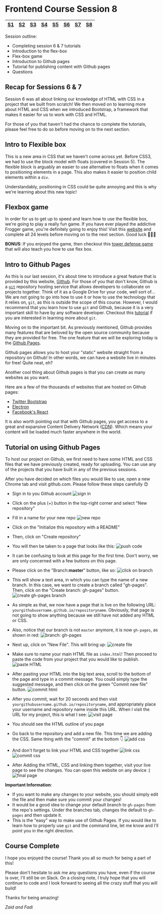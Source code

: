 Frontend Course Session 8
=========================

| [S1 ](../session_1/) | [S2  ](../session_2/README.md) |[S3  ](../session_3/README.md) |[S4  ](../session_4/README.md) |[S5  ](../session_5/README.md) |[S6  ](../session_6/README.md) |[S7  ](../session_7/README.md) |[S8  ](../session_6/README.md)|
|-------------------------------|--------------------------------|-------------------------------|-------------------------------|-------------------------------|-------------------------------|-------------------------------|------------------------------|

Session outline:
- Completing session 6 & 7 tutorials
- Introduction to the flex-box
- Flex-box game
- Introduction to Github pages
- Tutorial for publishing content  with Github pages
- Questions


Recap for Sessions 6 & 7
------------------------
Session 6 was all about linking our knowledge of HTML with CSS in a project that we built from scratch! We then moved on to learning more about HTML and CSS when we introduced Bootstrap, a framework that makes it easier for us to work with CSS and HTML.

For those of you that haven't had the chance to complete the tutorials, please feel free to do so before moving on to the next section.

Intro to Flexible box
---------------------
This is a new area in CSS that we haven't come across yet. Before CSS3, we had to use the block model with floats (covered in Session 5). The flexible block is arguably an easier to use alternative to floats when it comes to positioning elements in a page. This also makes it easier to position child elements within a `div`.

Understandably, positioning in CSS could be quite annoying and this is why we're learning about this new topic!

Flexbox game
------------
In order for us to get up to speed and learn how to use the flexible box, we're going to play a really fun game. If you have ever played the addictive Frogger game, you're definitely going to enjoy this!
Visit this [website](http://flexboxfroggy.com/) and complete all 24 levels before moving on to the next section. Good luck 🐸🐸🐸

**BONUS**: If you enjoyed the game, then checkout this [tower defense game](http://www.flexboxdefense.com) that will also teach you how to use flex box.

Intro to Github Pages
---------------------
As this is our last session, it's about time to introduce a great feature that is provided by this website, [Github](https://github.com). For those of you that don't know, Github is a [`git`]( https://en.wikipedia.org/wiki/Git_software ) repository hosting service that allows developers to collaborate on projects together. Think of it as a Google Drive for your code, well sort of... We are not going to go into how to use it or how to use the technology that it relies on, `git`, as this is outside the scope of this course. However, I would recommend that you learn how to use `git` and Github, because it is a very important skill to have by any software developer. Checkout this [tutorial](http://try.github.com/) if you are interested in learning more about `git`.

Moving on to the important bit. As previously mentioned, Github provides many features that are beloved by the open source community because they are provided for free. The one feature that we will be exploring today is the [Github Pages](https://pages.github.com/).

Github pages allows you to host your "static" website straight from a repository on Github! In other words, we can have a website live in minutes for free! Quite neat, eh?

Another cool thing about Github pages is that you can create as many websites as you want.

Here are a few of the thousands of websites that are hosted on Github pages:
- [Twitter Bootstrap](http://getbootstrap.com/)
- [Electron](http://electron.atom.io/)
- [Facebook's React](https://facebook.github.io/react/)

It is also worth pointing out that with Github pages, you get access to a great and expansive Content Delivery Network ([CDN](https://en.wikipedia.org/wiki/Content_delivery_network)). Which means your content will be loaded much faster anywhere in the world.

Tutorial on using Github Pages
------------------------------
To host our project on Github, we first need to have some HTML and CSS files that we have previously created, ready for uploading.
You can use any of the projects that you have built in any of the previous sessions.

After you have decided on which files you would like to use, open a new Chrome tab and visit github.com. Please follow these steps carefully 😊

- Sign in to you Github account
![sign in](../images/session_8/frontend_session_8-1.png)

- Click on the plus (+) button in the top-right corner and select "New repository"

- Fill in a name for your new repo
![new repo](../images/session_8/frontend_session_8-2.png)

- Click on the "Initialize this repository with a README"

- Then, click on "Create repository"

- You will then be taken to a page that looks like this:
![push code](../images/session_8/frontend_session_8-3.png)

- It can be confusing to look at this page for the first time. Don't worry, we are only concerned with a few buttons on this page.

- Please click on the "Branch:**master**" button, like so:
![click on branch](../images/session_8/frontend_session_8-3red.png)

- This will show a text area, in which you can type the name of a new branch. In this case, we want to create a branch called "gh-pages". Then, click on the "Create branch: gh-pages" button.
![create gh-pages branch](../images/session_8/frontend_session_8-4.png)

- As simple as that, we now have a page that is live on the following URL: `yourgithubusername.github.io/repositoryname`. Obviously, that page is not going to show anything because we still have not added any HTML or CSS.

- Also, notice that our branch is not `master` anymore, it is now `gh-pages`, as shown in red:
![branch: gh-pages](../images/session_8/frontend_session_8-5.png)

- Next up, click on "New File". This will bring up:
![create file](../images/session_8/frontend_session_8-6.png)

- Make sure to name your main HTML file as `index.html`! Then proceed to paste the code from your project that you would like to publish.
![paste HTML](../images/session_8/frontend_session_8-7.png)

- After pasting your HTML into the big text area, scroll to the bottom of the page and type in a commit message. You could simply type the suggested message, and then click on the green "Commit new file" button.
![commit html](../images/session_8/frontend_session_8-8.png)

- After you commit, wait for 20 seconds and then visit `yourgithubusername.github.io/repositoryname`, and appropriately place your username and repository name inside this URL. When I visit the URL for my project, this is what I see:
![visit page](../images/session_8/frontend_session_8-9.png)

- You should see the HTML outline of you page

- Go back to the repository and add a new file. This time we are adding the CSS. Same thing with the "commit" at the bottom 👇
![add css](../images/session_8/frontend_session_8-10.png)

- And don't forget to link your HTML and CSS together
![link css](../images/session_8/frontend_session_8-11.png)
![commit css](../images/session_8/frontend_session_8-12.png)

- After Adding the HTML, CSS and linking them together, visit your live page to see the changes. You can open this website on any device :)
![final page](../images/session_8/frontend_session_8-13.png)

**Important Information**:
- If you want to make any changes to your website, you should simply edit the file and then make sure you commit your changes!
- It would be a good idea to change your default branch to `gh-pages` from the repo's settings. Under the branches tab, changes the default to `gh-pages` and then update it.
- This is the "easy" way to make use of Github Pages. If you would like to learn how to properly use `git` and the command line, let me know and I'll point you in the right direction.


Course Complete
---------------
I hope you enjoyed the course! Thank you all so much for being a part of this!

Please don't hesitate to ask me any questions you have, even if the course is over, I'll still be on Slack.
On a closing note, I truly hope that you will continue to code and I look forward to seeing all the crazy stuff that you will build!

Thanks for being amazing!

*Zaid and Fadi*
